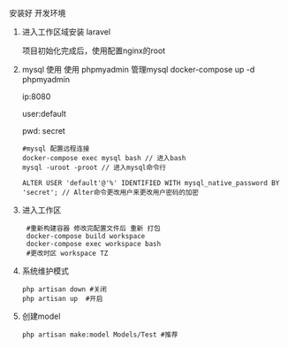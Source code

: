 安装好 开发环境 

1. 进入工作区域安装 laravel
    
    项目初始化完成后，使用配置nginx的root
    

2. mysql 使用
    使用 phpmyadmin 管理mysql
    docker-compose up -d phpmyadmin
    
    ip:8080
    
    user:default
    
    pwd: secret

    ```
    #mysql 配置远程连接
    docker-compose exec mysql bash // 进入bash
    mysql -uroot -proot // 进入mysql命令行
    
    ALTER USER 'default'@'%' IDENTIFIED WITH mysql_native_password BY 'secret'; // Alter命令更改用户来更改用户密码的加密
    ```
    
    
3. 进入工作区
    
    ```
     #重新构建容器 修改完配置文件后 重新 打包
     docker-compose build workspace
     docker-compose exec workspace bash
     #更改时区 workspace TZ
    ```
    
4. 系统维护模式
    ```
    php artisan down #关闭 
    php artisan up  #开启
    ```
    
5. 创建model
    ```
    php artisan make:model Models/Test #推荐
    ```
